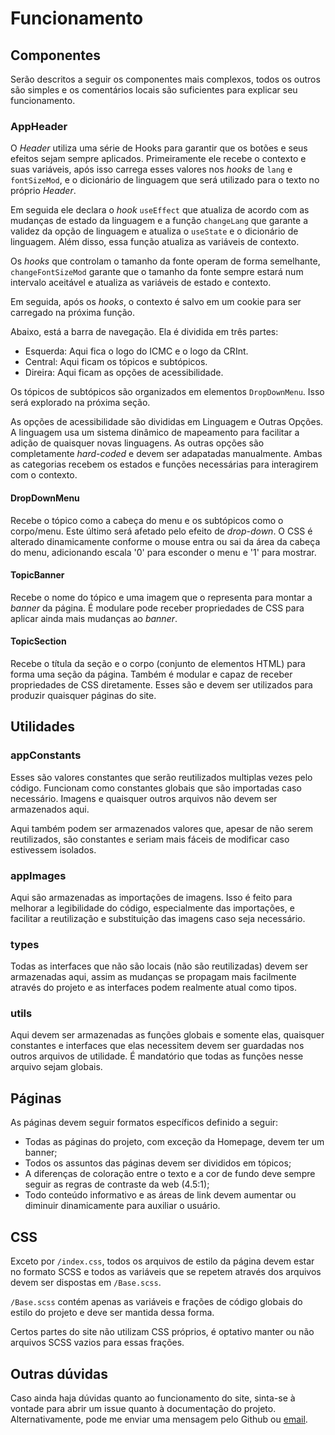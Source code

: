 # Funcionamento

## Componentes

Serão descritos a seguir os componentes mais complexos, todos os outros são simples e os comentários locais são suficientes para explicar seu funcionamento.

### AppHeader

O *Header* utiliza uma série de Hooks para garantir que os botões e seus efeitos sejam sempre aplicados. Primeiramente ele recebe o contexto e suas variáveis, após isso carrega esses valores nos *hooks* de `lang` e `fontSizeMod`, e o dicionário de linguagem que será utilizado para o texto no próprio *Header*.

Em seguida ele declara o *hook* `useEffect` que atualiza de acordo com as mudanças de estado da linguagem e a função `changeLang` que garante a validez da opção de linguagem e atualiza o `useState` e o dicionário de linguagem. Além disso, essa função atualiza as variáveis de contexto.

Os *hooks* que controlam o tamanho da fonte operam de forma semelhante, `changeFontSizeMod` garante que o tamanho da fonte sempre estará num intervalo aceitável e atualiza as variáveis de estado e contexto.

Em seguida, após os *hooks*, o contexto é salvo em um cookie para ser carregado na próxima função.

Abaixo, está a barra de navegação. Ela é dividida em três partes:

- Esquerda: Aqui fica o logo do ICMC e o logo da CRInt.
- Central: Aqui ficam os tópicos e subtópicos.
- Direira: Aqui ficam as opções de acessibilidade.

Os tópicos de subtópicos são organizados em elementos `DropDownMenu`. Isso será explorado na próxima seção.

As opções de acessibilidade são divididas em Linguagem e Outras Opções. A linguagem usa um sistema dinâmico de mapeamento para facilitar a adição de quaisquer novas linguagens. As outras opções são completamente *hard-coded* e devem ser adapatadas manualmente. Ambas as categorias recebem os estados e funções necessárias para interagirem com o contexto.

#### DropDownMenu

Recebe o tópico como a cabeça do menu e os subtópicos como o corpo/menu. Este último será afetado pelo efeito de *drop-down*. O CSS é alterado dinamicamente conforme o mouse entra ou sai da área da cabeça do menu, adicionando escala '0' para esconder o menu e '1' para mostrar.

#### TopicBanner

Recebe o nome do tópico e uma imagem que o representa para montar a *banner* da página. É modulare pode receber propriedades de CSS para aplicar ainda mais mudanças ao *banner*.

#### TopicSection

Recebe o títula da seção e o corpo (conjunto de elementos HTML) para forma uma seção da página. Também é modular e capaz de receber propriedades de CSS diretamente. Esses são e devem ser utilizados para produzir quaisquer páginas do site.

## Utilidades

### appConstants

Esses são valores constantes que serão reutilizados multiplas vezes pelo código. Funcionam como constantes globais que são importadas caso necessário. Imagens e quaisquer outros arquivos não devem ser armazenados aqui.

Aqui também podem ser armazenados valores que, apesar de não serem reutilizados, são constantes e seriam mais fáceis de modificar caso estivessem isolados.

### appImages

Aqui são armazenadas as importações de imagens. Isso é feito para melhorar a legibilidade do código, especialmente das importações, e facilitar a reutilização e substituição das imagens caso seja necessário.

### types

Todas as interfaces que não são locais (não são reutilizadas) devem ser armazenadas aqui, assim as mudanças se propagam mais facilmente através do projeto e as interfaces podem realmente atual como tipos.

### utils

Aqui devem ser armazenadas as funções globais e somente elas, quaisquer constantes e interfaces que elas necessitem devem ser guardadas nos outros arquivos de utilidade. É mandatório que todas as funções nesse arquivo sejam globais.

## Páginas

As páginas devem seguir formatos específicos definido a seguir:

- Todas as páginas do projeto, com exceção da Homepage, devem ter um banner;
- Todos os assuntos das páginas devem ser divididos em tópicos;
- A diferenças de coloração entre o texto e a cor de fundo deve sempre seguir as regras de contraste da web (4.5:1);
- Todo conteúdo informativo e as áreas de link devem aumentar ou diminuir dinamicamente para auxiliar o usuário.

## CSS

Exceto por `/index.css`, todos os arquivos de estilo da página devem estar no formato SCSS e todos as variáveis que se repetem através dos arquivos devem ser dispostas em `/Base.scss`.

`/Base.scss` contém apenas as variáveis e frações de código globais do estilo do projeto e deve ser mantida dessa forma.

Certos partes do site não utilizam CSS próprios, é optativo manter ou não arquivos SCSS vazios para essas frações.

## Outras dúvidas

Caso ainda haja dúvidas quanto ao funcionamento do site, sinta-se à vontade para abrir um issue quanto à documentação do projeto. Alternativamente, pode me enviar uma mensagem pelo Github ou [email](mailto:pedro.hvn.2018@gmail.com).
